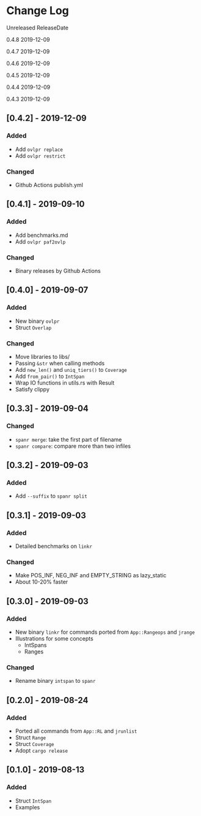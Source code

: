 # Change Log

Unreleased ReleaseDate

0.4.8 2019-12-09

0.4.7 2019-12-09

0.4.6 2019-12-09

0.4.5 2019-12-09

0.4.4 2019-12-09

0.4.3 2019-12-09

## [0.4.2] - 2019-12-09

### Added

* Add `ovlpr replace`
* Add `ovlpr restrict`

### Changed

* Github Actions publish.yml

## [0.4.1] - 2019-09-10

### Added

* Add benchmarks.md
* Add `ovlpr paf2ovlp`

### Changed

* Binary releases by Github Actions

## [0.4.0] - 2019-09-07

### Added

* New binary `ovlpr` 
* Struct `Overlap`

### Changed

* Move libraries to libs/
* Passing `&str` when calling methods
* Add `new_len()` and `uniq_tiers()` to `Coverage`
* Add `from_pair()` to `IntSpan`
* Wrap IO functions in utils.rs with Result
* Satisfy clippy

## [0.3.3] - 2019-09-04

### Changed

* `spanr merge`: take the first part of filename
* `spanr compare`: compare more than two infiles

## [0.3.2] - 2019-09-03

### Added

* Add `--suffix` to `spanr split`

## [0.3.1] - 2019-09-03

### Added

* Detailed benchmarks on `linkr`

### Changed

* Make POS_INF, NEG_INF and EMPTY_STRING as lazy_static
* About 10-20% faster

## [0.3.0] - 2019-09-03

### Added

* New binary `linkr` for commands ported from `App::Rangeops` and `jrange`
* Illustrations for some concepts
    * IntSpans
    * Ranges

### Changed

* Rename binary `intspan` to `spanr`

## [0.2.0] - 2019-08-24

### Added

* Ported all commands from `App::RL` and `jrunlist`
* Struct `Range`
* Struct `Coverage`
* Adopt `cargo release`

## [0.1.0] - 2019-08-13

### Added

* Struct `IntSpan`
* Examples
